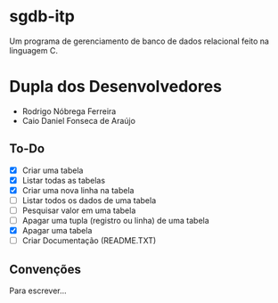 # sgdb-itp
Um programa de gerenciamento de banco de dados relacional feito na linguagem C.
# Dupla dos Desenvolvedores
- Rodrigo Nóbrega Ferreira
- Caio Daniel Fonseca de Araújo

## To-Do

- [x] Criar uma tabela
- [x] Listar todas as tabelas
- [x] Criar uma nova linha na tabela
- [ ] Listar todos os dados de uma tabela
- [ ] Pesquisar valor em uma tabela
- [ ] Apagar uma tupla (registro ou linha) de uma tabela
- [x] Apagar uma tabela
- [ ] Criar Documentação (README.TXT)

## Convenções

Para escrever...




